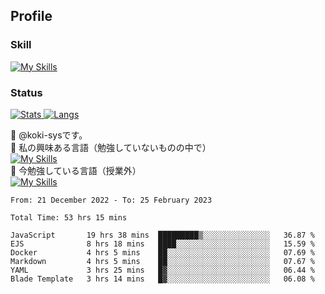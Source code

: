 ## Profile
### Skill
[![My Skills](https://skillicons.dev/icons?i=html,css,javascript,php,java,nodejs,react,bootstrap,docker,laravel,git,github,githubactions,materialui&theme=dark)](https://skillicons.dev)<br>
### Status
[![Stats](https://github-readme-stats.vercel.app/api?username=koki-sys&count_private=true&show_icons=true)
![Langs](https://github-readme-stats.vercel.app/api/top-langs/?username=koki-sys&layout=compact)](https://github.com/koki-sys)

👋 @koki-sysです。<br/>
👀 私の興味ある言語（勉強していないものの中で）<br/>
[![My Skills](https://skillicons.dev/icons?i=golang,gin&theme=dark)](https://skillicons.dev)<br/>
🌱 今勉強している言語（授業外）<br/>
[![My Skills](https://skillicons.dev/icons?i=typescript,react&theme=dark)](https://skillicons.dev)


<!---
koki-sys/koki-sys is a ✨ special ✨ repository because its `README.md` (this file) appears on your GitHub profile.
You can click the Preview link to take a look at your changes.
--->

<!--START_SECTION:waka-->

```text
From: 21 December 2022 - To: 25 February 2023

Total Time: 53 hrs 15 mins

JavaScript       19 hrs 38 mins  █████████▒░░░░░░░░░░░░░░░   36.87 %
EJS              8 hrs 18 mins   ████░░░░░░░░░░░░░░░░░░░░░   15.59 %
Docker           4 hrs 5 mins    ██░░░░░░░░░░░░░░░░░░░░░░░   07.69 %
Markdown         4 hrs 5 mins    ██░░░░░░░░░░░░░░░░░░░░░░░   07.67 %
YAML             3 hrs 25 mins   █▓░░░░░░░░░░░░░░░░░░░░░░░   06.44 %
Blade Template   3 hrs 14 mins   █▓░░░░░░░░░░░░░░░░░░░░░░░   06.08 %
```

<!--END_SECTION:waka-->
